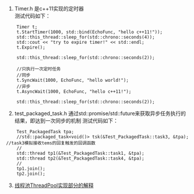1. Timer.h 是c++11实现的定时器
<br>测试代码如下：
```
	Timer t;
	t.StartTimer(1000, std::bind(EchoFunc, "hello c++11!"));
	std::this_thread::sleep_for(std::chrono::seconds(4));
	std::cout << "try to expire timer!" << std::endl;
	t.Expire();

	std::this_thread::sleep_for(std::chrono::seconds(2));

	//只执行一次定时任务
	//同步
	t.SyncWait(1000, EchoFunc, "hello world!");
	//异步
	t.AsyncWait(1000, EchoFunc, "hello c++11!");

	std::this_thread::sleep_for(std::chrono::seconds(2));
```
2. test_packaged_task.h 通过std::promise/std::future来获取异步任务执行的结果，即达到一次同步的机制
测试代码如下：
```
	Test_PackagedTask tpa;
	//std::packaged_task<void()> tsk(&Test_PackagedTask::task3, &tpa);  //task3模拟接收tems的回复触发的回调函数
	//
	std::thread tp1(&Test_PackagedTask::task1, &tpa);
	std::thread tp2(&Test_PackagedTask::task4, &tpa);
	//
	tp1.join();
	tp2.join();
```
3. [线程池ThreadPool实现部分的解释](https://www.cnblogs.com/lzpong/p/6397997.html)
